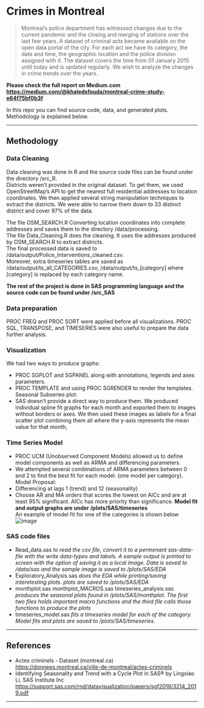 # Crimes in Montreal
 
> Montreal’s police department has witnessed changes due to the current pandemic and the closing and merging of stations over the last few years. A dataset of criminal acts became available on the open data portal of the city. For each act we have its category, the date and time, the geographic location and the police division assigned with it. The dataset covers the time from 01 January 2015 until today and is updated regularly. We wish to analyze the changes in crime trends over the years.  
 
 **Please check the full report on Medium.com https://medium.com/@khaledsfouda/montreal-crime-study-e64f75bf0b3f** 
 
 In this repo you can find source code, data, and generated plots.   
 Methodology is explained below.  
 
 -------------------
 
 ## Methodology
 ### Data Cleaning
 
 Data cleaning was done in R and the source code files can be found under the directory /src_R.    
 Districts weren’t provided in the original dataset. To get them, we used OpenStreetMap’s API to get the nearest full residential addresses to location coordinates. We then applied several string manipulation techniques to extract the districts. We were able to narrow them down to 33 distinct district and cover 97% of the data.  

The file OSM_SEARCH.R Converting location coordinates into complete addresses and saves them to the directory /data/processing.   
The file Data_Cleaning.R does the cleaning. It uses the addresses produced by OSM_SEARCH.R to extract districts.  
The final processed data is saved to /data/output/Police_Interventions_cleaned.csv.  
Moreover, extra timeseries tables are saved as  /data/output/ts_all_CATEGORIES.csv, /data/output/ts_[category] where [category] is replaced by each category name.  

**The rest of the project is done in SAS programming language and the source code can be found under /src_SAS**
### Data preparation
 PROC FREQ and PROC SORT were applied before all visualizations. PROC SQL, TRANSPOSE, and TIMESERIES were also useful to prepare the data further analysis.  
### Visualization
We had two ways to produce graphs:  
- PROC SGPLOT and SGPANEL along with annotations, legends and axes parameters.  
- PROC TEMPLATE and using PROC SGRENDER to render the templates.  
Seasonal Subseries plot:  
- SAS doesn’t provide a direct way to produce them. We produced individual spline fit graphs for each month and exported them to images without borders or axes. We then used these images as labels for a final scatter plot combining them all where the y-axis represents the mean value for that month,  
### Time Series Model
- PROC UCM (Unobserved Component Models) allowed us to define model components as well as ARMA and differencing parameters.  
- We attempted several combinations of ARMA parameters between 0 and 2 to find the best fit for each model. (one model per category).  
Model Proposal:
- Differencing at lags 1 (trend) and 12 (seasonality)
- Choose AR and MA orders that scores the lowest on AICc and are at least 95% significant. AICc has more priority than significance.
**Model fit and output graphs are under /plots/SAS/timeseries**  
 An example of model fit for one of the categories is shown below   
 ![image](https://user-images.githubusercontent.com/12818464/129916416-5c7fae1f-744a-4c8e-9f9e-1979395ffe82.png)
   
 ### SAS code files
 - Read_data.sas *to read the csv file, convert it to a permenant sas-data-file with the write data-types and labels. A sample output is printed to screen with the option of saving it as a local image. Data is saved to /data/sas and the sample image is saved to /plots/SAS/EDA*   
 -  Exploratory_Analysis.sas *does the EDA while printing/saving interetesting plots. plots are saved to /plots/SAS/EDA*  
 -  monthplot.sas monthplot_MACROS.sas timeseries_analysis.sas *produces the seasonal plots found in /plots/SAS/monthplot. The first two files holds important macro functions and the third file calls those functions to produce the plots*  
 -  timeseries_model.sas *fits a timeseries model for each of the category. Model fits and plots are saved to /plots/SAS/timeseries.*  

-------------  

## References  

- Actes criminels - Dataset (montreal.ca) 
https://donnees.montreal.ca/ville-de-montreal/actes-criminels  
- Identifying Seasonality and Trend with a Cycle Plot in SAS® by Lingxiao Li, SAS Institute Inc
https://support.sas.com/rnd/datavisualization/papers/sgf2019/3214_2019.pdf  

------------------
